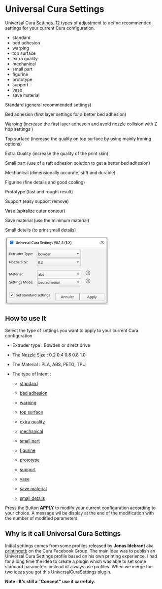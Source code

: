 # Universal Cura Settings
 
Universal Cura Settings. 12 types of adjustment to define recommended settings for your current Cura configuration.
 
* standard
* bed adhesion
* warping
* top surface
* extra quality
* mechanical
* small part
* figurine
* prototype
* support
* vase
* save material

Standard		(general recommended settings)

Bed adhesion	(first layer settings for a better bed adhesion)

Warping			(increase the first layer adhesoin and avoid nozzle collision with Z hop settings )

Top surface		(increase the quality on top surface by using mainly Ironing options)

Extra Quality	(increase the quality of the print skin)

Small part		(use of a raft adhesion solution to get a better bed adhesion)

Mechanical		(dimensionally accurate, stiff and durable)

Figurine		(fine details and good cooling)

Prototype		(fast and rought result)

Support			(easy support remove)

Vase			(spiralize outer contour)

Save material	(use the minimum material)

Small details	(to print small details)

![menuSettings](./images/settings.jpg)

## How to use It

Select the type of settings you want to apply to your current Cura configuration

- Extruder type   : Bowden or direct drive
- The Nozzle Size : 0.2 0.4 0.6 0.8 1.0
- The Material    : PLA, ABS, PETG, TPU
- The type of Intent  :

  - [standard](https://github.com/5axes/UniversalCuraSettings/discussions/12)
       
  - [bed adhesion](https://github.com/5axes/UniversalCuraSettings/discussions/9) 
        
  - [warping](https://github.com/5axes/UniversalCuraSettings/discussions/13)

  - [top surface](https://github.com/5axes/UniversalCuraSettings/discussions/17)
  
  - [extra quality](https://github.com/5axes/UniversalCuraSettings/discussions/31)
        
  - [mechanical](https://github.com/5axes/UniversalCuraSettings/discussions/8)
 
  - [small part](https://github.com/5axes/UniversalCuraSettings/discussions/18)
  
  - [figurine](https://github.com/5axes/UniversalCuraSettings/discussions/14)
        
  - [prototype](https://github.com/5axes/UniversalCuraSettings/discussions/10)

  - [support](https://github.com/5axes/UniversalCuraSettings/discussions/22)
        
  - [vase](https://github.com/5axes/UniversalCuraSettings/discussions/15)
 
  - [save material](https://github.com/5axes/UniversalCuraSettings/discussions/27) 
  
  - [small details](https://github.com/5axes/UniversalCuraSettings/discussions/34) 
  
  

Press the Button **APPLY** to modify your current configuration according to your choice. A message wil be display at the end of the modification with the number of modified parameters.


## Why is it call Universal Cura Settings

Initial settings comes from some profiles released by **Jonas Idebrant** aka [printingotb](https://github.com/printingotb) on the Cura Facebook Group. The main idea was to publish an Universal Cura Settings profile based on his own printing experience. I had for a long time the idea to create a plugin which was able to set some standard parameters instead of always use profiles. When we merge the two ideas you got this UniversalCuraSettings plugin. 

**Note : It's still a "Concept" use it carrefuly.**
